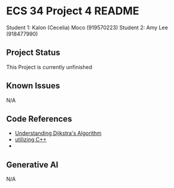 # ECS 34 Project 4 README
Student 1: Kalon (Cecelia) Moco (919570223)
Student 2: Amy Lee (918477990)

## Project Status
This Project is currently unfinished

## Known Issues
N/A

## Code References
* [Understanding Dijkstra's Algorithm](https://en.wikipedia.org/wiki/Dijkstra%27s_algorithm)
* [utilizing C++](https://cplusplus.com/reference/)
* 

## Generative AI 
N/A